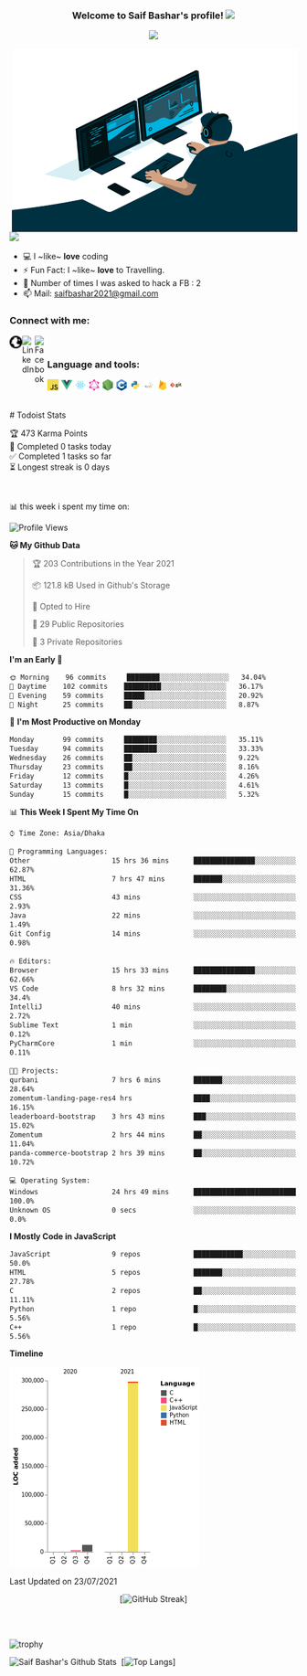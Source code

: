 <h3 align="center">
  Welcome to Saif Bashar's profile!
  <img src="https://media.giphy.com/media/hvRJCLFzcasrR4ia7z/giphy.gif" width="28">
</h3>
<p align="center">
  <a href="https://github.com/saifbashar"><img src="https://readme-typing-svg.herokuapp.com/?lines=Full-stack%20web%20and%20app%20developer;Self-taught%20UI%2FUX%20Designer;2%2B%20years%20of%20coding%20experience;Always%20learning%20new%20things&center=true&width=380&height=45"></a>
</p>


<img align="right" alt="GIF" src="https://raw.githubusercontent.com/saifbashar/saifbashar/main/code.gif" width="500" height="320" />

  
![](https://komarev.com/ghpvc/?username=saifbashar&color=green&style=flat-square&label=PROFILE+VIEWS)



  
  

- 💻 I ~like~ **love** coding
- ⚡ Fun Fact: I ~like~ **love** to Travelling.
- 🏅 Number of times I was asked to hack a FB : 2
- 📫 Mail: saifbashar2021@gmail.com

 
<!-- - Usesless Stats:
 👯 I have successfully worked on production level projects regarding android, web and backend.
currently perfecting my skills with ReactJS and Android MVVM Architecture.


-->
 ### Connect with me:

[<img align="left" alt="" width="22px" src="https://raw.githubusercontent.com/iconic/open-iconic/master/svg/globe.svg" />][website]
[<img align="left" alt="LinkedIn" width="22px" src="https://cdn.jsdelivr.net/npm/simple-icons@v3/icons/linkedin.svg" />][linkedin]
[<img align="left" alt="Facebook" width="22px" src="https://cdn.jsdelivr.net/npm/simple-icons@v3/icons/facebook.svg" />][facebook]


<br /> 


 ### Language and tools:

<code><img height="20" src="https://raw.githubusercontent.com/github/explore/80688e429a7d4ef2fca1e82350fe8e3517d3494d/topics/javascript/javascript.png"></code>
<code><img height="20" src="https://raw.githubusercontent.com/github/explore/80688e429a7d4ef2fca1e82350fe8e3517d3494d/topics/vue/vue.png"></code>
<code><img height="20" src="https://raw.githubusercontent.com/github/explore/80688e429a7d4ef2fca1e82350fe8e3517d3494d/topics/react/react.png"></code>
<code><img height="20" src="https://raw.githubusercontent.com/github/explore/5c058a388828bb5fde0bcafd4bc867b5bb3f26f3/topics/graphql/graphql.png"></code>
<code><img height="20" src="https://raw.githubusercontent.com/github/explore/80688e429a7d4ef2fca1e82350fe8e3517d3494d/topics/nodejs/nodejs.png"></code>
<code><img height="20" src="https://raw.githubusercontent.com/github/explore/80688e429a7d4ef2fca1e82350fe8e3517d3494d/topics/cpp/cpp.png"></code>
<code><img height="20" src="https://raw.githubusercontent.com/github/explore/80688e429a7d4ef2fca1e82350fe8e3517d3494d/topics/python/python.png"></code>
<code><img height="20" src="https://raw.githubusercontent.com/github/explore/80688e429a7d4ef2fca1e82350fe8e3517d3494d/topics/mysql/mysql.png"></code>
<code><img height="20" src="https://raw.githubusercontent.com/github/explore/80688e429a7d4ef2fca1e82350fe8e3517d3494d/topics/firebase/firebase.png"></code>
<code><img height="20" src="https://raw.githubusercontent.com/github/explore/80688e429a7d4ef2fca1e82350fe8e3517d3494d/topics/git/git.png"></code>

  
  


<br />
# Todoist Stats

<!-- TODO-IST:START -->
🏆  473 Karma Points           
🌸  Completed 0 tasks today           
✅  Completed 1 tasks so far           
⏳  Longest streak is 0 days
<!-- TODO-IST:END -->
<br />

📊 this week i spent my time on:
<br />

<!--START_SECTION:waka-->
![Profile Views](http://img.shields.io/badge/Profile%20Views-437-blue)

**🐱 My Github Data** 

> 🏆 203 Contributions in the Year 2021
 > 
> 📦 121.8 kB Used in Github's Storage 
 > 
> 💼 Opted to Hire
 > 
> 📜 29 Public Repositories 
 > 
> 🔑 3 Private Repositories  
 > 
**I'm an Early 🐤** 

```text
🌞 Morning    96 commits     ████████░░░░░░░░░░░░░░░░░   34.04% 
🌆 Daytime    102 commits    █████████░░░░░░░░░░░░░░░░   36.17% 
🌃 Evening    59 commits     █████░░░░░░░░░░░░░░░░░░░░   20.92% 
🌙 Night      25 commits     ██░░░░░░░░░░░░░░░░░░░░░░░   8.87%

```
📅 **I'm Most Productive on Monday** 

```text
Monday       99 commits     ████████░░░░░░░░░░░░░░░░░   35.11% 
Tuesday      94 commits     ████████░░░░░░░░░░░░░░░░░   33.33% 
Wednesday    26 commits     ██░░░░░░░░░░░░░░░░░░░░░░░   9.22% 
Thursday     23 commits     ██░░░░░░░░░░░░░░░░░░░░░░░   8.16% 
Friday       12 commits     █░░░░░░░░░░░░░░░░░░░░░░░░   4.26% 
Saturday     13 commits     █░░░░░░░░░░░░░░░░░░░░░░░░   4.61% 
Sunday       15 commits     █░░░░░░░░░░░░░░░░░░░░░░░░   5.32%

```


📊 **This Week I Spent My Time On** 

```text
⌚︎ Time Zone: Asia/Dhaka

💬 Programming Languages: 
Other                    15 hrs 36 mins      ███████████████░░░░░░░░░░   62.87% 
HTML                     7 hrs 47 mins       ███████░░░░░░░░░░░░░░░░░░   31.36% 
CSS                      43 mins             ░░░░░░░░░░░░░░░░░░░░░░░░░   2.93% 
Java                     22 mins             ░░░░░░░░░░░░░░░░░░░░░░░░░   1.49% 
Git Config               14 mins             ░░░░░░░░░░░░░░░░░░░░░░░░░   0.98%

🔥 Editors: 
Browser                  15 hrs 33 mins      ███████████████░░░░░░░░░░   62.66% 
VS Code                  8 hrs 32 mins       ████████░░░░░░░░░░░░░░░░░   34.4% 
IntelliJ                 40 mins             ░░░░░░░░░░░░░░░░░░░░░░░░░   2.72% 
Sublime Text             1 min               ░░░░░░░░░░░░░░░░░░░░░░░░░   0.12% 
PyCharmCore              1 min               ░░░░░░░░░░░░░░░░░░░░░░░░░   0.11%

🐱‍💻 Projects: 
qurbani                  7 hrs 6 mins        ███████░░░░░░░░░░░░░░░░░░   28.64% 
zomentum-landing-page-res4 hrs               ████░░░░░░░░░░░░░░░░░░░░░   16.15% 
leaderboard-bootstrap    3 hrs 43 mins       ███░░░░░░░░░░░░░░░░░░░░░░   15.02% 
Zomentum                 2 hrs 44 mins       ██░░░░░░░░░░░░░░░░░░░░░░░   11.04% 
panda-commerce-bootstrap 2 hrs 39 mins       ██░░░░░░░░░░░░░░░░░░░░░░░   10.72%

💻 Operating System: 
Windows                  24 hrs 49 mins      █████████████████████████   100.0% 
Unknown OS               0 secs              ░░░░░░░░░░░░░░░░░░░░░░░░░   0.0%

```

**I Mostly Code in JavaScript** 

```text
JavaScript               9 repos             ████████████░░░░░░░░░░░░░   50.0% 
HTML                     5 repos             ███████░░░░░░░░░░░░░░░░░░   27.78% 
C                        2 repos             ██░░░░░░░░░░░░░░░░░░░░░░░   11.11% 
Python                   1 repo              █░░░░░░░░░░░░░░░░░░░░░░░░   5.56% 
C++                      1 repo              █░░░░░░░░░░░░░░░░░░░░░░░░   5.56%

```


**Timeline**

![Chart not found](https://raw.githubusercontent.com/saifbashar/saifbashar/main/charts/bar_graph.png) 


 Last Updated on 23/07/2021
<!--END_SECTION:waka-->

<div align="center">
  

[![GitHub Streak](https://github-readme-streak-stats.herokuapp.com?user=saifbashar&theme=synthwave)]
  </div>
  
<br /><br />



  ![trophy](https://github-profile-trophy.vercel.app/?username=saifbashar&theme=juicyfresh&no-frame=true&row=1&&margin-w=20&no-bg=true)

  
<img align="left" alt="Saif Bashar's Github Stats" src="https://github-readme-stats.vercel.app/api?username=saifbashar&show_icons=true" />    &nbsp;
[![Top Langs](https://github-readme-stats.vercel.app/api/top-langs?username=saifbashar&count_private=true&show_icons=true)]
  </div>

  



[website]: https://saifbashar.wordpress.com/
[facebook]: https://www.facebook.com/yepitssaif/
[linkedin]:https://www.linkedin.com/in/saifbashar/
<br/>
<br/>


